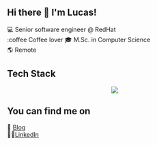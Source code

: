 ## Hi there 👋 I'm Lucas!

:computer: Senior software engineer @ RedHat  
:coffee Coffee lover
:mortar_board: M.Sc. in Computer Science  
:earth_americas: Remote  

## Tech Stack
<p align="center">
  <a href="https://skillicons.dev">
    <img src="https://skillicons.dev/icons?i=py,php,wordpress,django,flask,docker,kubernetes,openshift,terraform,git,bash,aws,gcp,azure,js" />
  </a>
</p>


## You can find me on
:link: [Blog](https://bacciotti.com)  
:man_technologist:[LinkedIn](https://www.linkedin.com/in/lucasbacciotti/)  

<!--
**bacciotti/bacciotti** is a ✨ _special_ ✨ repository because its `README.md` (this file) appears on your GitHub profile.
-->
